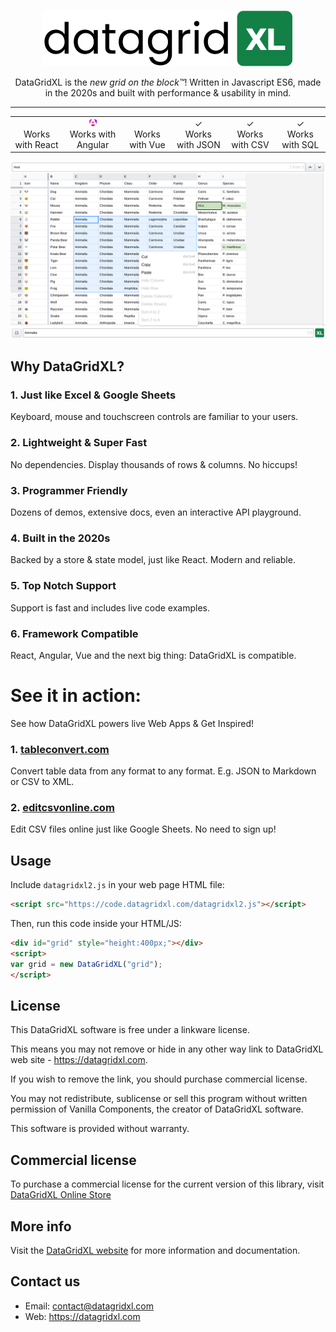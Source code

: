 <div align="center">

![DataGridXL Logo](https://github.com/DataGridXL/DataGridXL2/blob/master/images/datagridxl-logo.png?raw=true)

DataGridXL is the *new grid on the block™*! Written in Javascript ES6, made in the 2020s and built with performance & usability in mind.
  
---

</div>

<div align="center">

<table border="0">
  <tr>
    <td align="center">
      <img src="https://raw.githubusercontent.com/handsontable/handsontable/develop/resources/icons/react-icon.svg" width="14" height="14"><br>
      Works with React
    </td>
    <td align="center">
      <img src="https://raw.githubusercontent.com/handsontable/handsontable/develop/resources/icons/angular-icon.svg" width="14" height="14"><br>
      Works with Angular
    </td>
    <td align="center">
      <img src="https://raw.githubusercontent.com/handsontable/handsontable/develop/resources/icons/vue-icon.svg" width="14" height="14"><br>
      Works with Vue
    </td>
    <td align="center">
✓<br> Works with JSON
    </td>
    <td align="center">
✓<br> Works with CSV
    </td>
    <td align="center">
✓<br> Works with SQL
    </td>
  </tr>
</table>
  
</div>

<div align="center">

![DataGridXL Screenshot](https://github.com/DataGridXL/DataGridXL2/blob/master/images/datagridxl2-javascript-spreadsheet.png?raw=true)
  
</div>

## Why DataGridXL?

### 1. Just like Excel & Google Sheets
Keyboard, mouse and touchscreen controls are familiar to your users.

### 2. Lightweight & Super Fast
No dependencies. Display thousands of rows & columns. No hiccups!

### 3. Programmer Friendly
Dozens of demos, extensive docs, even an interactive API playground.

### 4. Built in the 2020s
Backed by a store & state model, just like React. Modern and reliable.

### 5. Top Notch Support
Support is fast and includes live code examples.

### 6. Framework Compatible
React, Angular, Vue and the next big thing: DataGridXL is compatible.

# See it in action:
See how DataGridXL powers live Web Apps & Get Inspired!

### 1. [tableconvert.com](https://tableconvert.com)

Convert table data from any format to any format. E.g. JSON to Markdown or CSV to XML.

### 2. [editcsvonline.com](https://editcsvonline.com)

Edit CSV files online just like Google Sheets. No need to sign up!

## Usage

Include `datagridxl2.js` in your web page HTML file:

```html
<script src="https://code.datagridxl.com/datagridxl2.js"></script>
```

Then, run this code inside your HTML/JS:

```html
<div id="grid" style="height:400px;"></div>
<script>
var grid = new DataGridXL("grid");
</script>
```

## License

This DataGridXL software is free under a linkware license.

This means you may not remove or hide in any other way link to DataGridXL
web site - https://datagridxl.com.

If you wish to remove the link, you should purchase commercial license.

You may not redistribute, sublicense or sell this program without written
permission of Vanilla Components, the creator of DataGridXL software.

This software is provided without warranty.

## Commercial license

To purchase a commercial license for the current version of this library, visit
[DataGridXL Online Store](https://datagridxl.com/buy)

## More info

Visit the [DataGridXL website](https://datagridxl.com) for more information and 
documentation.

## Contact us

* Email: contact@datagridxl.com
* Web: https://datagridxl.com
